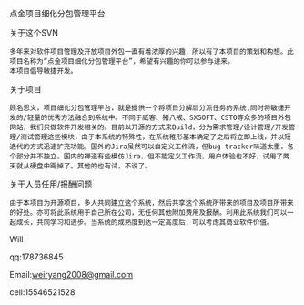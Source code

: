 点金项目细化分包管理平台

关于这个SVN 

    多年来对软件项目管理及开放项目外包一直有着浓厚的兴趣，所以有了本项目的策划和构想。此项目名称为“点金项目细化分包管理平台”，希望有兴趣的你可以参与进来。
    本项目倡导敏捷开发。




关于项目

    顾名思义，项目细化分包管理平台，就是提供一个将项目分解后分派任务的系统,同时将敏捷开发的/轻量的优秀方法融合到系统中。不同于威客、猪八戒、SXSOFT、CSTO等众多的项目外包网站，我们只做软件开发相关的。目前以开源的方式来Build，分为需求管理/设计管理/开发管理/测试管理这些模块，由于本系统的特殊性，在系统稚形基本确定了之后将立即上线，并以短迭代的方式迅速扩充功能。国外的Jira虽然可以自定义工作流，但bug tracker味道太重，各个部分并不独立。国内的禅道有些模仿Jira，但不能定义工作流，用户体验也不好，试用了两天就从硬盘中踢掉了。其他的也有试，不说了。




关于人员任用/报酬问题

    由于本项目为开源项目，多人共同建立这个系统，然后共享这个系统所带来的项目及项目所带来的好处。亦可将此系统用于自己所在公司，无任何其他附加费用及报酬。利用此系统我们可以一起成长，共同学习和进步。当系统的成熟度到达一定高度后，可以考虑其商业软件价值。




Will


qq:178736845

Email:weiryang2008@gmail.com

cell:15546521528
